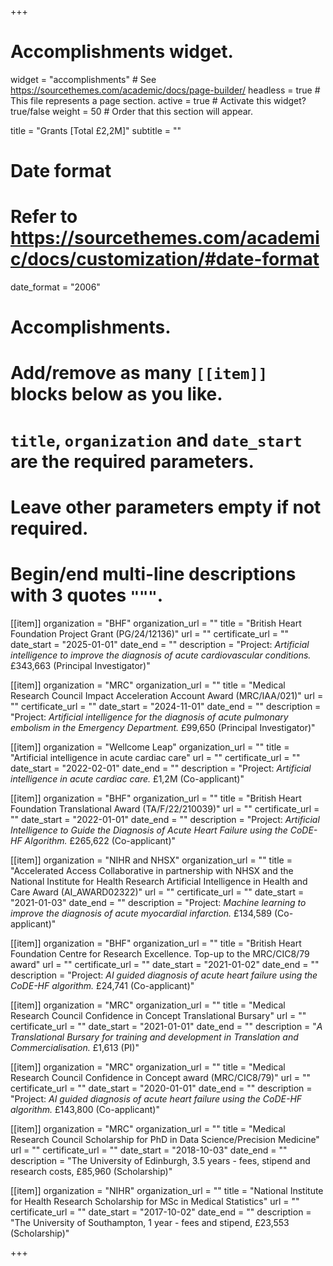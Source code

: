 +++
# Accomplishments widget.
widget = "accomplishments"  # See https://sourcethemes.com/academic/docs/page-builder/
headless = true  # This file represents a page section.
active = true  # Activate this widget? true/false
weight = 50  # Order that this section will appear.

title = "Grants [Total £2,2M]"
subtitle = ""

# Date format
#   Refer to https://sourcethemes.com/academic/docs/customization/#date-format
date_format = "2006"

# Accomplishments.
#   Add/remove as many `[[item]]` blocks below as you like.
#   `title`, `organization` and `date_start` are the required parameters.
#   Leave other parameters empty if not required.
#   Begin/end multi-line descriptions with 3 quotes `"""`.

[[item]]
  organization = "BHF"
  organization_url = ""
  title = "British Heart Foundation Project Grant (PG/24/12136)"
  url = ""
  certificate_url = ""
  date_start = "2025-01-01"
  date_end = ""
  description = "Project: *Artificial intelligence to improve the diagnosis of acute cardiovascular conditions.* £343,663 (Principal Investigator)" 
  
[[item]]
  organization = "MRC"
  organization_url = ""
  title = "Medical Research Council Impact Acceleration Account Award (MRC/IAA/021)"
  url = ""
  certificate_url = ""
  date_start = "2024-11-01"
  date_end = ""
  description = "Project: *Artificial intelligence for the diagnosis of acute pulmonary embolism in the Emergency Department.* £99,650 (Principal Investigator)"
  
[[item]]
  organization = "Wellcome Leap"
  organization_url = ""
  title = "Artificial intelligence in acute cardiac care"
  url = ""
  certificate_url = ""
  date_start = "2022-02-01"
  date_end = ""
  description = "Project: *Artificial intelligence in acute cardiac care.* £1,2M (Co-applicant)"

[[item]]
  organization = "BHF"
  organization_url = ""
  title = "British Heart Foundation Translational Award (TA/F/22/210039)"
  url = ""
  certificate_url = ""
  date_start = "2022-01-01"
  date_end = ""
  description = "Project: *Artificial Intelligence to Guide the Diagnosis of Acute Heart Failure using the CoDE-HF Algorithm.* £265,622 (Co-applicant)"
  
[[item]]
  organization = "NIHR and NHSX"
  organization_url = ""
  title = "Accelerated Access Collaborative in partnership with NHSX and the National Institute for Health Research Artificial Intelligence in Health and Care Award (AI_AWARD02322)"
  url = ""
  certificate_url = ""
  date_start = "2021-01-03"
  date_end = ""
  description = "Project: *Machine learning to improve the diagnosis of acute myocardial infarction.* £134,589 (Co-applicant)"

[[item]]
  organization = "BHF"
  organization_url = ""
  title = "British Heart Foundation Centre for Research Excellence. Top-up to the MRC/CIC8/79 award"
  url = ""
  certificate_url = ""
  date_start = "2021-01-02"
  date_end = ""
  description = "Project: *AI guided diagnosis of acute heart failure using the CoDE-HF algorithm.* £24,741 (Co-applicant)"

[[item]]
  organization = "MRC"
  organization_url = ""
  title = "Medical Research Council Confidence in Concept Translational Bursary"
  url = ""
  certificate_url = ""
  date_start = "2021-01-01"
  date_end = ""
  description = "*A Translational Bursary for training and development in Translation and Commercialisation.* £1,613 (PI)"

[[item]]
  organization = "MRC"
  organization_url = ""
  title = "Medical Research Council Confidence in Concept award (MRC/CIC8/79)"
  url = ""
  certificate_url = ""
  date_start = "2020-01-01"
  date_end = ""
  description = "Project: *AI guided diagnosis of acute heart failure using the CoDE-HF algorithm.* £143,800 (Co-applicant)"
  
[[item]]
  organization = "MRC"
  organization_url = ""
  title = "Medical Research Council Scholarship for PhD in Data Science/Precision Medicine"
  url = ""
  certificate_url = ""
  date_start = "2018-10-03"
  date_end = ""
  description = "The University of Edinburgh, 3.5 years - fees, stipend and research costs, £85,960 (Scholarship)"

[[item]]
  organization = "NIHR"
  organization_url = ""
  title = "National Institute for Health Research Scholarship for MSc in Medical Statistics"
  url = ""
  certificate_url = ""
  date_start = "2017-10-02"
  date_end = ""
  description = "The University of Southampton, 1 year - fees and stipend, £23,553 (Scholarship)"
  

+++
